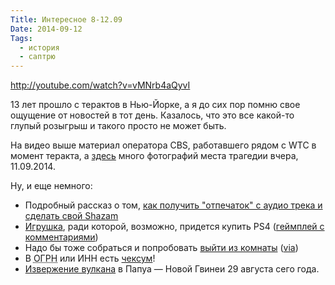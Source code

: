```yaml
---
Title: Интересное 8-12.09
Date: 2014-09-12
Tags:
  - история
  - cаптрю
---
```


http://youtube.com/watch?v=vMNrb4aQyvI


13 лет прошло с терактов в Нью-Йорке, а я до сих пор помню свое ощущение от новостей в тот день. Казалось, что это все какой-то глупый розыгрыш и такого просто не может быть.

На видео выше материал оператора CBS, работавшего рядом с WTC в момент теракта, а [здесь](http://samsebeskazal.livejournal.com/330298.html) много фотографий места трагедии вчера, 11.09.2014.

Ну, и еще немного:

* Подробный рассказ о том, [как получить "отпечаток" с аудио трека и сделать свой Shazam](http://willdrevo.com/fingerprinting-and-audio-recognition-with-python.html)</li>
* [Игрушка](http://www.youtube.com/watch?v=c0i88t0Kacs), ради которой, возможно, придется купить PS4 ([геймплей с комментариями](http://www.youtube.com/watch?v=N4ony2r0QFs))</li>
* Надо бы тоже собраться и попробовать [выйти из комнаты](http://z-room.ru/) ([via](http://donnerpeter.livejournal.com/101881.html))</li>
* В <abbr title="Основной Государственный Регистрационный Номер">ОГРН</abbr> или ИНН есть [чексум](http://gimadi.livejournal.com/6319.html)!</li>
* [Извержение вулкана](http://www.youtube.com/watch?v=2XlDa3WxVJ0) в Папуа — Новой Гвинеи 29 августа сего года.